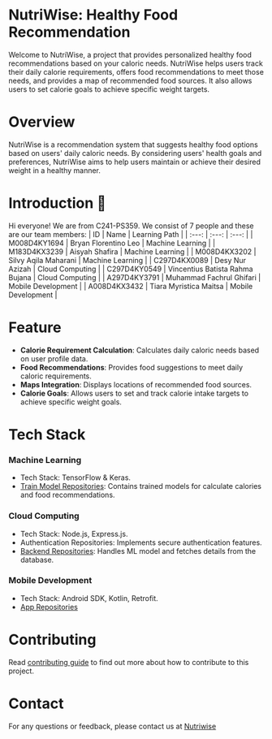 # NutriWise: Healthy Food Recommendation
Welcome to NutriWise, a project that provides personalized healthy food recommendations based on your caloric needs. NutriWise helps users track their daily calorie requirements, offers food recommendations to meet those needs, and provides a map of recommended food sources. It also allows users to set calorie goals to achieve specific weight targets.

# Overview
NutriWise is a recommendation system that suggests healthy food options based on users' daily caloric needs. By considering users' health goals and preferences, NutriWise aims to help users maintain or achieve their desired weight in a healthy manner.

# Introduction 👋
Hi everyone! We are from C241-PS359. We consist of 7 people and these are our team members:
| ID       | Name                             | Learning Path |
| :---: | :---: | :---: |
| M008D4KY1694     | Bryan Florentino Leo                     | Machine Learning  |
| M183D4KX3239     | Aisyah Shafira                     | Machine Learning  |
| M008D4KX3202     | Silvy Aqila Maharani                     | Machine Learning  |
| C297D4KX0089     | Desy Nur Azizah                     | Cloud Computing  |
| C297D4KY0549     | Vincentius Batista Rahma Bujana                     | Cloud Computing  |
| A297D4KY3791     | Muhammad Fachrul Ghifari                     | Mobile Development  |
| A008D4KX3432     | Tiara Myristica Maitsa                     | Mobile Development  |

# Feature
- **Calorie Requirement Calculation**: Calculates daily caloric needs based on user profile data.
- **Food Recommendations**: Provides food suggestions to meet daily caloric requirements.
- **Maps Integration**: Displays locations of recommended food sources.
- **Calorie Goals**: Allows users to set and track calorie intake targets to achieve specific weight goals.

# Tech Stack
### Machine Learning
- Tech Stack: TensorFlow & Keras.
- [Train Model Repositories](https://github.com/NutriWise-C241-PS359/machine-learning): Contains trained models for calculate calories and food recommendations.
### Cloud Computing
- Tech Stack: Node.js, Express.js.
- Authentication Repositories: Implements secure authentication features.
- [Backend Repositories](https://github.com/NutriWise-C241-PS359/nutriwise-backend.git): Handles ML model and fetches details from the database.
### Mobile Development
- Tech Stack: Android SDK, Kotlin, Retrofit.
- [App Repositories]()

# Contributing
Read [contributing guide](CONTRIBUTING.md) to find out more about how to contribute to this project.

# Contact
For any questions or feedback, please contact us at [Nutriwise](mailto:123210083@gmail.com)
